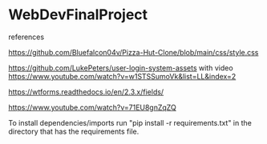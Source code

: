 # WebDevFinalProject
 references

 https://github.com/Bluefalcon04v/Pizza-Hut-Clone/blob/main/css/style.css

https://github.com/LukePeters/user-login-system-assets 
with video https://www.youtube.com/watch?v=w1STSSumoVk&list=LL&index=2

https://wtforms.readthedocs.io/en/2.3.x/fields/


https://www.youtube.com/watch?v=71EU8gnZqZQ

To install dependencies/imports run "pip install -r requirements.txt" in the directory that has the requirements file. 
